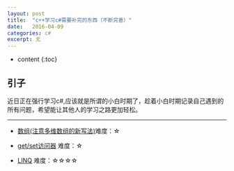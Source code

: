 ```yaml
---
layout: post
title:  "c++学习c#需要补完的东西（不断完善）"
date:   2016-04-09
categories: c#
excerpt: 无
---
```

* content
{:toc}

## 引子

近日正在强行学习c#,应该就是所谓的小白时期了，趁着小白时期记录自己遇到的所有问题，希望能让其他人的学习之路更加轻松。

---

- [数组(注意多维数组的新写法)](http://www.cnblogs.com/jiajiayuan/archive/2012/04/19/2442673.html)难度：☆

- [get/set访问器](http://www.cnblogs.com/wudiwushen/archive/2011/03/03/1969717.html)   难度：☆

- [LINQ](http://www.cnblogs.com/lifepoem/archive/2011/12/16/2288017.html)  难度：☆☆☆☆

